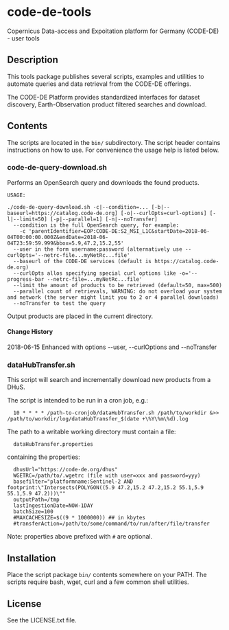 # code-de-tools

Copernicus Data-access and Expoitation platform for Germany (CODE-DE) - user tools

## Description

This tools package publishes several scripts, examples and utilities to automate queries and data retrieval from the CODE-DE offerings.

The CODE-DE Platform provides standardized interfaces for dataset discovery, Earth-Observation product filtered searches and download.

## Contents

The scripts are located in the `bin/` subdirectory. The script header contains instructions on how to use. For convenience the usage help is listed below.

### code-de-query-download.sh 

Performs an OpenSearch query and downloads the found products.
```
USAGE:

./code-de-query-download.sh -c|--condition=... [-b|--baseurl=https://catalog.code-de.org] [-o|--curlOpts=curl-options] [-l|--limit=50] [-p|--parallel=1] [-n|--noTransfer]
  --condition is the full OpenSearch query, for example:
    -c 'parentIdentifier=EOP:CODE-DE:S2_MSI_L1C&startDate=2018-06-04T00:00:00.000Z&endDate=2018-06-04T23:59:59.999&bbox=5.9,47.2,15.2,55'
  --user in the form username:password (alternatively use --curlOpts='--netrc-file...myNetRc...file'
  --baseurl of the CODE-DE services (default is https://catalog.code-de.org)
  --curlOpts allos specifying special curl options like -o='--progress-bar --netrc-file=...myNetRc...file'
  --limit the amount of products to be retrieved (default=50, max=500)
  --parallel count of retrievals, WARNING: do not overload your system and network (the server might limit you to 2 or 4 parallel downloads)
  --noTransfer to test the query
```
Output products are placed in the current directory.

#### Change History
2018-06-15 Enhanced with options --user, --curlOptions and --noTransfer

### dataHubTransfer.sh 

This script will search and incrementally download new products from a DHuS.

The script is intended to be run in a cron job, e.g.:
```
  10 * * * * /path-to-cronjob/dataHubTransfer.sh /path/to/workdir &>> /path/to/workdir/log/dataHubTransfer_$(date +\%Y\%m\%d).log
```

The path to a writable working directory must contain a file:
```
  dataHubTransfer.properties
```

containing the properties:
```
  dhusUrl="https://code-de.org/dhus"
  WGETRC=/path/to/.wgetrc (file with user=xxx and password=yyy)
  basefilter="platformname:Sentinel-2 AND footprint:\"Intersects(POLYGON((5.9 47.2,15.2 47.2,15.2 55.1,5.9 55.1,5.9 47.2)))\""
  outputPath=/tmp
  lastIngestionDate=NOW-1DAY
  batchSize=100
  #MAXCACHESIZE=$((9 * 1000000)) ## in kbytes
  #transferAction=/path/to/some/command/to/run/after/file/transfer
```
Note: properties above prefixed with `#` are optional.

## Installation

Place the script package `bin/` contents somewhere on your PATH. The scripts require bash, 
wget, curl and a few common shell utilities.


## License

See the LICENSE.txt file.
